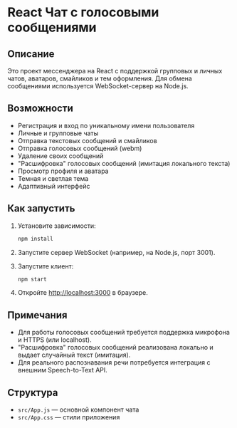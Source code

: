 # React Чат с голосовыми сообщениями

## Описание

Это проект мессенджера на React с поддержкой групповых и личных чатов, аватаров, смайликов и тем оформления. Для обмена сообщениями используется WebSocket-сервер на Node.js.

## Возможности

- Регистрация и вход по уникальному имени пользователя
- Личные и групповые чаты
- Отправка текстовых сообщений и смайликов
- Отправка голосовых сообщений (webm)
- Удаление своих сообщений
- "Расшифровка" голосовых сообщений (имитация локального текста)
- Просмотр профиля и аватара
- Темная и светлая тема
- Адаптивный интерфейс

## Как запустить

1. Установите зависимости:

   ```sh
   npm install
   ```

2. Запустите сервер WebSocket (например, на Node.js, порт 3001).

3. Запустите клиент:

   ```sh
   npm start
   ```

4. Откройте [http://localhost:3000](http://localhost:3000) в браузере.

## Примечания

- Для работы голосовых сообщений требуется поддержка микрофона и HTTPS (или localhost).
- "Расшифровка" голосовых сообщений реализована локально и выдает случайный текст (имитация).
- Для реального распознавания речи потребуется интеграция с внешним Speech-to-Text API.

## Структура

- `src/App.js` — основной компонент чата
- `src/App.css` — стили приложения


